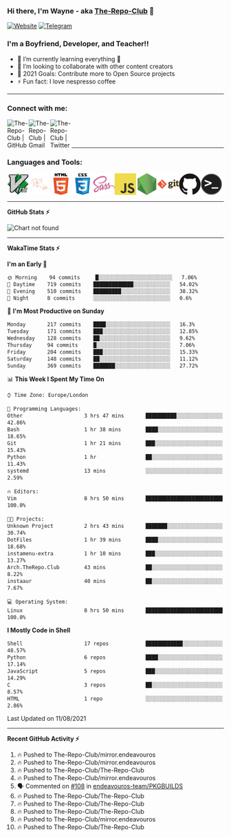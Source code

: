### Hi there, I'm Wayne - aka [The-Repo-Club][website] 👋

[![Website](https://img.shields.io/website?label=github.com/The-Repo-Club/&color=orange&style=flat-square&url=https://github.com/The-Repo-Club/)][website]
[![Telegram](https://img.shields.io/badge/Chat%20on-Telegram-orange.svg?color=orange&logo=telegram&style=flat-square)][telegram]

### I'm a Boyfriend, Developer, and Teacher!!

- 🌱 I’m currently learning everything 🤣
- 👯 I’m looking to collaborate with other content creators
- 🥅 2021 Goals: Contribute more to Open Source projects
- ⚡ Fun fact: I love nespresso coffee

---
### Connect with me:

[<img align="left" alt="The-Repo-Club | GitHub" width="50px" src="https://cdn.jsdelivr.net/npm/simple-icons@v3/icons/github.svg" />][website]
[<img align="left" alt="The-Repo-Club | Gmail" width="50px" src="https://cdn.jsdelivr.net/npm/simple-icons@v3/icons/gmail.svg" />][email]
[<img align="left" alt="The-Repo-Club | Twitter" width="50px" src="https://cdn.jsdelivr.net/npm/simple-icons@v3/icons/telegram.svg" />][telegram]

[website]: https://github.com/The-Repo-Club/
[email]: mailto:wayne6324@gmail.com
[telegram]: https://t.me/TheRepoClub

<br />
<br />
<br />

---
### Languages and Tools:

<img align="left" alt="Vim" width="50px" src="https://raw.githubusercontent.com/github/explore/80688e429a7d4ef2fca1e82350fe8e3517d3494d/topics/vim/vim.png" />
<img align="left" alt="Fish" width="50px" src="https://raw.githubusercontent.com/github/explore/80688e429a7d4ef2fca1e82350fe8e3517d3494d/topics/fish/fish.png" />
<img align="left" alt="HTML5" width="50px" src="https://raw.githubusercontent.com/github/explore/80688e429a7d4ef2fca1e82350fe8e3517d3494d/topics/html/html.png" />
<img align="left" alt="CSS3" width="50px" src="https://raw.githubusercontent.com/github/explore/80688e429a7d4ef2fca1e82350fe8e3517d3494d/topics/css/css.png" />
<img align="left" alt="Sass" width="50px" src="https://raw.githubusercontent.com/github/explore/80688e429a7d4ef2fca1e82350fe8e3517d3494d/topics/sass/sass.png" />
<img align="left" alt="JavaScript" width="50px" src="https://raw.githubusercontent.com/github/explore/80688e429a7d4ef2fca1e82350fe8e3517d3494d/topics/javascript/javascript.png" />
<img align="left" alt="Node.js" width="50px" src="https://raw.githubusercontent.com/github/explore/80688e429a7d4ef2fca1e82350fe8e3517d3494d/topics/nodejs/nodejs.png" />
<img align="left" alt="Git" width="50px" src="https://raw.githubusercontent.com/github/explore/80688e429a7d4ef2fca1e82350fe8e3517d3494d/topics/git/git.png" />
<img align="left" alt="GitHub" width="50px" src="https://raw.githubusercontent.com/github/explore/78df643247d429f6cc873026c0622819ad797942/topics/github/github.png" />
<img align="left" alt="Terminal" width="50px" src="https://raw.githubusercontent.com/github/explore/80688e429a7d4ef2fca1e82350fe8e3517d3494d/topics/terminal/terminal.png" />

<br />
<br />
<br />

---

**GitHub Stats ⚡**

![Chart not found](https://github-readme-stats.vercel.app/api?username=The-Repo-Club&theme=tokyonight&show_icons=true&count_private=true&hide_border=true&include_all_commits=true&custom_title=The-Repo-Club%27s+GitHub+Stats)


---

**WakaTime Stats ⚡**

<!--START_SECTION:waka-->
**I'm an Early 🐤** 

```text
🌞 Morning    94 commits     █░░░░░░░░░░░░░░░░░░░░░░░░   7.06% 
🌆 Daytime    719 commits    █████████████░░░░░░░░░░░░   54.02% 
🌃 Evening    510 commits    █████████░░░░░░░░░░░░░░░░   38.32% 
🌙 Night      8 commits      ░░░░░░░░░░░░░░░░░░░░░░░░░   0.6%

```
📅 **I'm Most Productive on Sunday** 

```text
Monday       217 commits    ████░░░░░░░░░░░░░░░░░░░░░   16.3% 
Tuesday      171 commits    ███░░░░░░░░░░░░░░░░░░░░░░   12.85% 
Wednesday    128 commits    ██░░░░░░░░░░░░░░░░░░░░░░░   9.62% 
Thursday     94 commits     █░░░░░░░░░░░░░░░░░░░░░░░░   7.06% 
Friday       204 commits    ███░░░░░░░░░░░░░░░░░░░░░░   15.33% 
Saturday     148 commits    ██░░░░░░░░░░░░░░░░░░░░░░░   11.12% 
Sunday       369 commits    ███████░░░░░░░░░░░░░░░░░░   27.72%

```


📊 **This Week I Spent My Time On** 

```text
⌚︎ Time Zone: Europe/London

💬 Programming Languages: 
Other                    3 hrs 47 mins       ██████████░░░░░░░░░░░░░░░   42.86% 
Bash                     1 hr 38 mins        ████░░░░░░░░░░░░░░░░░░░░░   18.65% 
Git                      1 hr 21 mins        ███░░░░░░░░░░░░░░░░░░░░░░   15.43% 
Python                   1 hr                ██░░░░░░░░░░░░░░░░░░░░░░░   11.43% 
systemd                  13 mins             ░░░░░░░░░░░░░░░░░░░░░░░░░   2.59%

🔥 Editors: 
Vim                      8 hrs 50 mins       █████████████████████████   100.0%

🐱‍💻 Projects: 
Unknown Project          2 hrs 43 mins       ███████░░░░░░░░░░░░░░░░░░   30.74% 
DotFiles                 1 hr 39 mins        ████░░░░░░░░░░░░░░░░░░░░░   18.68% 
instamenu-extra          1 hr 10 mins        ███░░░░░░░░░░░░░░░░░░░░░░   13.27% 
Arch.TheRepo.Club        43 mins             ██░░░░░░░░░░░░░░░░░░░░░░░   8.22% 
instaaur                 40 mins             ██░░░░░░░░░░░░░░░░░░░░░░░   7.67%

💻 Operating System: 
Linux                    8 hrs 50 mins       █████████████████████████   100.0%

```

**I Mostly Code in Shell** 

```text
Shell                    17 repos            ████████████░░░░░░░░░░░░░   48.57% 
Python                   6 repos             ████░░░░░░░░░░░░░░░░░░░░░   17.14% 
JavaScript               5 repos             ███░░░░░░░░░░░░░░░░░░░░░░   14.29% 
C                        3 repos             ██░░░░░░░░░░░░░░░░░░░░░░░   8.57% 
HTML                     1 repo              ░░░░░░░░░░░░░░░░░░░░░░░░░   2.86%

```



 Last Updated on 11/08/2021
<!--END_SECTION:waka-->

---

**Recent GitHub Activity :zap:**

<!--START_SECTION:activity-->
1. 🔥 Pushed to The-Repo-Club/mirror.endeavouros
2. 🔥 Pushed to The-Repo-Club/mirror.endeavouros
3. 🔥 Pushed to The-Repo-Club/The-Repo-Club
4. 🔥 Pushed to The-Repo-Club/mirror.endeavouros
5. 🗣 Commented on [#108](https://github.com/endeavouros-team/PKGBUILDS/issues/108) in [endeavouros-team/PKGBUILDS](https://github.com/endeavouros-team/PKGBUILDS)
6. 🔥 Pushed to The-Repo-Club/The-Repo-Club
7. 🔥 Pushed to The-Repo-Club/The-Repo-Club
8. 🔥 Pushed to The-Repo-Club/The-Repo-Club
9. 🔥 Pushed to The-Repo-Club/mirror.endeavouros
10. 🔥 Pushed to The-Repo-Club/The-Repo-Club
<!--END_SECTION:activity-->